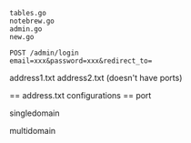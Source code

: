 ```
tables.go
notebrew.go
admin.go
new.go
```

```
POST /admin/login
email=xxx&password=xxx&redirect_to=
```

address1.txt
address2.txt (doesn't have ports)

== address.txt configurations ==
port

singledomain

multidomain
